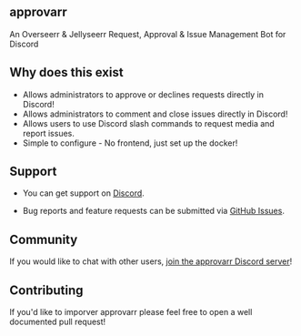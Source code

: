 ## approvarr

An Overseerr & Jellyseerr Request, Approval & Issue Management Bot for Discord

## Why does this exist

- Allows administrators to approve or declines requests directly in Discord!
- Allows administrators to comment and close issues directly in Discord!
- Allows users to use Discord slash commands to request media and report issues.
- Simple to configure - No frontend, just set up the docker!

## Support

- You can get support on [Discord](https://discord.gg/MPwvd9re).

- Bug reports and feature requests can be submitted via [GitHub Issues](https://github.com/nicholg90/approvarr/issues).


## Community

If you would like to chat with other users, [join the approvarr Discord server](https://discord.gg/MPwvd9re)!

## Contributing

If you'd like to imporver approvarr please feel free to open a well documented pull request!

